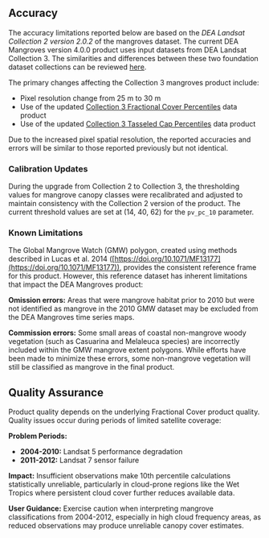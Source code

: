## Accuracy

The accuracy limitations reported below are based on the *DEA Landsat Collection 2 version 2.0.2* of the mangroves dataset. The current DEA Mangroves version 4.0.0 product uses input datasets from DEA Landsat Collection 3. The similarities and differences between these two foundation dataset collections can be reviewed [here](https://www.ga.gov.au/scientific-topics/dea/news/dea-landsat-collection-upgrade). 

The primary changes affecting the Collection 3 mangroves product include:
- Pixel resolution change from 25 m to 30 m
- Use of the updated [Collection 3 Fractional Cover Percentiles](/data/product/dea-fractional-cover-percentiles-landsat/) data product
- Use of the updated [Collection 3 Tasseled Cap Percentiles](/data/product/dea-tasseled-cap-percentiles-landsat/) data product

Due to the increased pixel spatial resolution, the reported accuracies and errors will be similar to those reported previously but not identical.

### Calibration Updates

During the upgrade from Collection 2 to Collection 3, the thresholding values for mangrove canopy classes were recalibrated and adjusted to maintain consistency with the Collection 2 version of the product. The current threshold values are set at (14, 40, 62) for the `pv_pc_10` parameter.

### Known Limitations

The Global Mangrove Watch (GMW) polygon, created using methods described in Lucas et al. 2014 ([https://doi.org/10.1071/MF13177](https://doi.org/10.1071/MF13177)), provides the consistent reference frame for this product. However, this reference dataset has inherent limitations that impact the DEA Mangroves product:

**Omission errors:** Areas that were mangrove habitat prior to 2010 but were not identified as mangrove in the 2010 GMW dataset may be excluded from the DEA Mangroves time series maps.

**Commission errors:** Some small areas of coastal non-mangrove woody vegetation (such as Casuarina and Melaleuca species) are incorrectly included within the GMW mangrove extent polygons. While efforts have been made to minimize these errors, some non-mangrove vegetation will still be classified as mangrove in the final product.

## Quality Assurance

Product quality depends on the underlying Fractional Cover product quality. Quality issues occur during periods of limited satellite coverage:

**Problem Periods:**
- **2004-2010:** Landsat 5 performance degradation
- **2011-2012:** Landsat 7 sensor failure

**Impact:** Insufficient observations make 10th percentile calculations statistically unreliable, particularly in cloud-prone regions like the Wet Tropics where persistent cloud cover further reduces available data.

**User Guidance:** Exercise caution when interpreting mangrove classifications from 2004-2012, especially in high cloud frequency areas, as reduced observations may produce unreliable canopy cover estimates.
